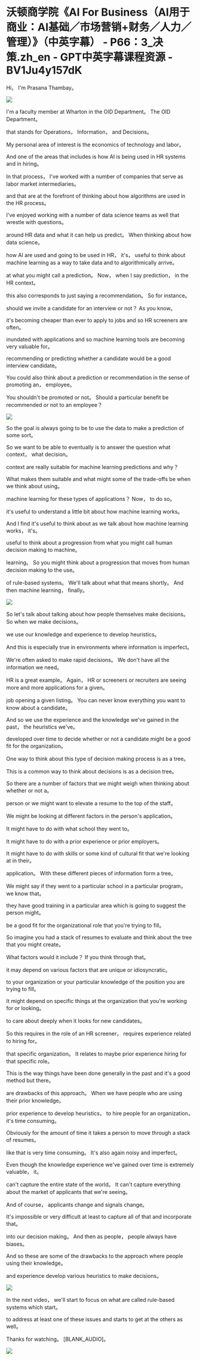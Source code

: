 # 沃顿商学院《AI For Business（AI用于商业：AI基础／市场营销+财务／人力／管理）》（中英字幕） - P66：3_决策.zh_en - GPT中英字幕课程资源 - BV1Ju4y157dK

 Hi， I'm Prasana Thambay。

![](img/99cede32118ee82da76132341daa4039_1.png)

 I'm a faculty member at Wharton in the OID Department。 The OID Department。

 that stands for Operations， Information， and Decisions。

 My personal area of interest is the economics of technology and labor。

 And one of the areas that includes is how AI is being used in HR systems and in hiring。

 In that process， I've worked with a number of companies that serve as labor market intermediaries。

 and that are at the forefront of thinking about how algorithms are used in the HR process。

 I've enjoyed working with a number of data science teams as well that wrestle with questions。

 around HR data and what it can help us predict。 When thinking about how data science。

 how AI are used and going to be used in HR， it's， useful to think about machine learning as a way to take data and to algorithmically arrive。

 at what you might call a prediction。 Now， when I say prediction， in the HR context。

 this also corresponds to just saying a recommendation。 So for instance。

 should we invite a candidate for an interview or not？ As you know。

 it's becoming cheaper than ever to apply to jobs and so HR screeners are often。

 inundated with applications and so machine learning tools are becoming very valuable for。

 recommending or predicting whether a candidate would be a good interview candidate。

 You could also think about a prediction or recommendation in the sense of promoting an， employee。

 You shouldn't be promoted or not。 Should a particular benefit be recommended or not to an employee？



![](img/99cede32118ee82da76132341daa4039_3.png)

 So the goal is always going to be to use the data to make a prediction of some sort。

 So we want to be able to eventually is to answer the question what context， what decision。

 context are really suitable for machine learning predictions and why？

 What makes them suitable and what might some of the trade-offs be when we think about using。

 machine learning for these types of applications？ Now， to do so。

 it's useful to understand a little bit about how machine learning works。

 And I find it's useful to think about as we talk about how machine learning works， it's。

 useful to think about a progression from what you might call human decision making to machine。

 learning。 So you might think about a progression that moves from human decision making to the use。

 of rule-based systems。 We'll talk about what that means shortly。 And then machine learning， finally。



![](img/99cede32118ee82da76132341daa4039_5.png)

 So let's talk about talking about how people themselves make decisions。 So when we make decisions。

 we use our knowledge and experience to develop heuristics。

 And this is especially true in environments where information is imperfect。

 We're often asked to make rapid decisions。 We don't have all the information we need。

 HR is a great example。 Again， HR or screeners or recruiters are seeing more and more applications for a given。

 job opening a given listing。 You can never know everything you want to know about a candidate。

 And so we use the experience and the knowledge we've gained in the past， the heuristics we've。

 developed over time to decide whether or not a candidate might be a good fit for the organization。

 One way to think about this type of decision making process is as a tree。

 This is a common way to think about decisions is as a decision tree。

 So there are a number of factors that we might weigh when thinking about whether or not a。

 person or we might want to elevate a resume to the top of the staff。

 We might be looking at different factors in the person's application。

 It might have to do with what school they went to。

 It might have to do with a prior experience or prior employers。

 It might have to do with skills or some kind of cultural fit that we're looking at in their。

 application。 With these different pieces of information form a tree。

 We might say if they went to a particular school in a particular program， we know that。

 they have good training in a particular area which is going to suggest the person might。

 be a good fit for the organizational role that you're trying to fill。

 So imagine you had a stack of resumes to evaluate and think about the tree that you might create。

 What factors would it include？ If you think through that。

 it may depend on various factors that are unique or idiosyncratic。

 to your organization or your particular knowledge of the position you are trying to fill。

 It might depend on specific things at the organization that you're working for or looking。

 to care about deeply when it looks for new candidates。

 So this requires in the role of an HR screener， requires experience related to hiring for。

 that specific organization。 It relates to maybe prior experience hiring for that specific role。

 This is the way things have been done generally in the past and it's a good method but there。

 are drawbacks of this approach。 When we have people who are using their prior knowledge。

 prior experience to develop heuristics， to hire people for an organization， it's time consuming。

 Obviously for the amount of time it takes a person to move through a stack of resumes。

 like that is very time consuming。 It's also again noisy and imperfect。

 Even though the knowledge experience we've gained over time is extremely valuable， it。

 can't capture the entire state of the world。 It can't capture everything about the market of applicants that we're seeing。

 And of course， applicants change and signals change。

 It's impossible or very difficult at least to capture all of that and incorporate that。

 into our decision making。 And then as people， people always have biases。

 And so these are some of the drawbacks to the approach where people using their knowledge。

 and experience develop various heuristics to make decisions。



![](img/99cede32118ee82da76132341daa4039_7.png)

 In the next video， we'll start to focus on what are called rule-based systems which start。

 to address at least one of these issues and starts to get at the others as well。

 Thanks for watching。 [BLANK_AUDIO]。

![](img/99cede32118ee82da76132341daa4039_9.png)